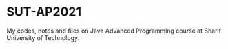 # SUT-AP2021
My codes, notes and files on Java Advanced Programming course at Sharif University of Technology.
